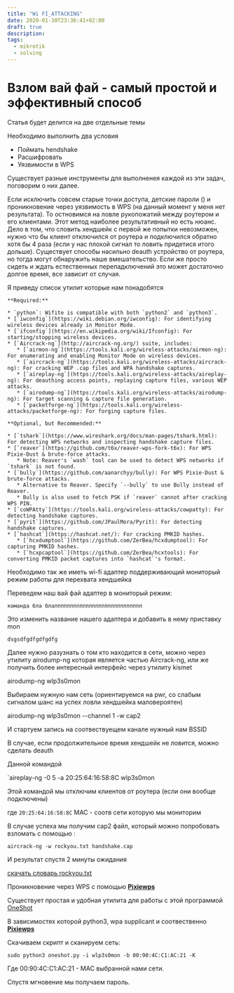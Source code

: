 ```yaml
---
title: "Wi FI_ATTACKING"
date: 2020-01-30T23:36:41+02:00
draft: true
description:
tags:
  - mikrotik
  - solving
---
```


# Взлом вай фай - самый простой и эффективный способ

Статья будет делится на две отдельные темы

Необходимо выполнить два условия

- Поймать  hendshake
- Расшифровать
- Уязвимости в WPS

Существует разные инструменты для выполненея каждой из эти задач, поговорим о них далее.



Если исключить совсем старые точки доступа, детские пароли () и проникновение через уязвимость в WPS (на данный момент у меня нет результата). То остновимся на ловле рукопожатий между роутером и его клиентами. Этот метод наиболее результативный но есть нюанс. Дело в том, что словить хендшейк с первой же попытки невозможен, нужно что бы клиент отключился от роутера и подключился обратно хотя бы 4 раза (если у нас плохой сигнал то ловить придетися итого дольше). Существует способы насильно deauth устройство от роутера, но тогда могут обнаружить наше вмешательство. Если же просто сидеть и ждать естественных перепадключений это может достаточно долгое время, все зависит от случая.

Я приведу список утилит которые нам понадобятся



```
**Required:**

* `python`: Wifite is compatible with both `python2` and `python3`.
* [`iwconfig`](https://wiki.debian.org/iwconfig): For identifying wireless devices already in Monitor Mode.
* [`ifconfig`](https://en.wikipedia.org/wiki/Ifconfig): For starting/stopping wireless devices.
* [`Aircrack-ng`](http://aircrack-ng.org/) suite, includes:
   * [`airmon-ng`](https://tools.kali.org/wireless-attacks/airmon-ng): For enumerating and enabling Monitor Mode on wireless devices.
   * [`aircrack-ng`](https://tools.kali.org/wireless-attacks/aircrack-ng): For cracking WEP .cap files and WPA handshake captures.
   * [`aireplay-ng`](https://tools.kali.org/wireless-attacks/aireplay-ng): For deauthing access points, replaying capture files, various WEP attacks.
   * [`airodump-ng`](https://tools.kali.org/wireless-attacks/airodump-ng): For target scanning & capture file generation.
   * [`packetforge-ng`](https://tools.kali.org/wireless-attacks/packetforge-ng): For forging capture files.

**Optional, but Recommended:**

* [`tshark`](https://www.wireshark.org/docs/man-pages/tshark.html): For detecting WPS networks and inspecting handshake capture files.
* [`reaver`](https://github.com/t6x/reaver-wps-fork-t6x): For WPS Pixie-Dust & brute-force attacks.
   * Note: Reaver's `wash` tool can be used to detect WPS networks if `tshark` is not found.
* [`bully`](https://github.com/aanarchyy/bully): For WPS Pixie-Dust & brute-force attacks.
   * Alternative to Reaver. Specify `--bully` to use Bully instead of Reaver.
   * Bully is also used to fetch PSK if `reaver` cannot after cracking WPS PIN.
* [`coWPAtty`](https://tools.kali.org/wireless-attacks/cowpatty): For detecting handshake captures.
* [`pyrit`](https://github.com/JPaulMora/Pyrit): For detecting handshake captures.
* [`hashcat`](https://hashcat.net/): For cracking PMKID hashes.
   * [`hcxdumptool`](https://github.com/ZerBea/hcxdumptool): For capturing PMKID hashes.
   * [`hcxpcaptool`](https://github.com/ZerBea/hcxtools): For converting PMKID packet captures into `hashcat`'s format.
```

Необходимо так же иметь wi-fi адаптер поддерживающий мониторый режим работы для  перехвата хендшейка

Переведем  наш вай фай адаптер в мониторый режим:

`команда бла блапппппппппппппппппппппппппппп`

Это изменить название нашего адаптера и добавить в нему приставку mon

`dsgsdfgdfgdfgdfg`

Далее нужно разузнать о том кто находится в сети, можно через утилиту airodump-ng которая является частью Aircrack-ng, или же получить более интересный интерфейс через утилиту kismet



airodump-ng wlp3s0mon

Выбираем нужную нам сеть (ориентируемся на pwr, со слабым сигналом шанс на успех ловли хендшейка маловероятен)

airodump-ng wlp3s0mon --channel 1 -w cap2

И стартуем запись на соотвествуещем канале нужный нам BSSID

В случае, если продолжительное время хендшейк не ловится, можно сделать deauth

Данной командой

`aireplay-ng -0 5 -a 20:25:64:16:58:8C wlp3s0mon

Этой командой мы отключим клиентов от роутера (если они вообще подключены)

где  `20:25:64:16:58:8C` MAC - соотв сети которую мы мониторим



В случае успеха мы получим cap2 файл, который можно попробовать взломать с помощью :

`aircrack-ng -w rockyou.txt handshake.cap`  

И результат спустя 2 минуты ожидания

[скачать словарь rockyou.txt](https://www.scrapmaker.com/download/data/wordlists/dictionaries/rockyou.txt)



Проникновение через WPS с помощью **[Pixiewps](https://github.com/wiire-a/pixiewps)**

Существует простая и удобная утилита для работы с этой программой [OneShot](https://github.com/drygdryg/OneShot)

В зависимостях которой python3, wpa supplicant и соотвественно **[Pixiewps](https://github.com/wiire-a/pixiewps)**

Скачиваем скрипт и сканируем сеть:

```
sudo python3 oneshot.py -i wlp3s0mon -b 00:90:4C:C1:AC:21 -K
```

Где 00:90:4C:C1:AC:21 - MAC выбранной нами сети.

Спустя мгновение мы получаем пароль. 

